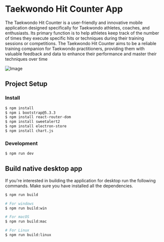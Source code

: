 # Taekwondo Hit Counter App

The Taekwondo Hit Counter is a user-friendly and innovative mobile application designed specifically for Taekwondo athletes, coaches, and enthusiasts. Its primary function is to help athletes keep track of the number of times they execute specific hits or techniques during their training sessions or competitions. The Taekwondo Hit Counter aims to be a reliable training companion for Taekwondo practitioners, providing them with valuable feedback and data to enhance their performance and master their techniques over time

![Image](https://github.com/user-attachments/assets/ca1d9906-2426-4760-9bb8-1bbaba817829)

## Project Setup

### Install

```bash
$ npm install
$ npm i bootstrap@5.3.3
$ npm install react-router-dom
$ npm install sweetalert2
$ npm install electron-store
$ npm install chart.js
```

### Development

```bash
$ npm run dev
```

## Build native desktop app
If you're interested in building the application for desktop run the following commands. Make sure you have installed all the dependencies.

```bash
$ npm run build

# For windows
$ npm run build:win

# For macOS
$ npm run build:mac

# For Linux
$ npm run build:linux
```
